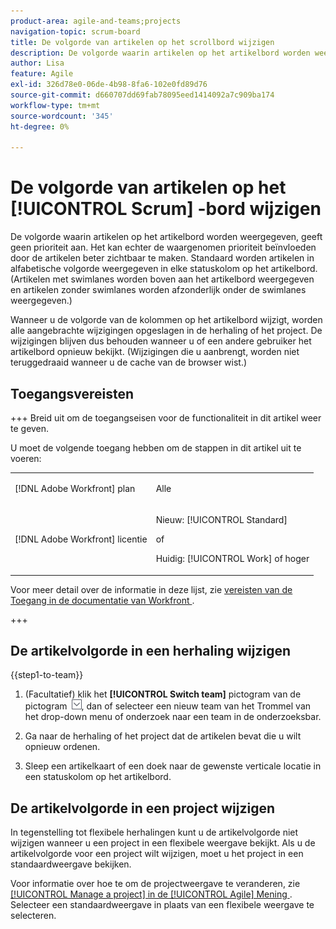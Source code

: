 ```yaml
---
product-area: agile-and-teams;projects
navigation-topic: scrum-board
title: De volgorde van artikelen op het scrollbord wijzigen
description: De volgorde waarin artikelen op het artikelbord worden weergegeven, geeft geen prioriteit aan. Het kan echter de waargenomen prioriteit beïnvloeden door de artikelen beter zichtbaar te maken. Standaard worden artikelen in alfabetische volgorde weergegeven in elke kolom van [!UICONTROL status] op het artikelbord.
author: Lisa
feature: Agile
exl-id: 326d78e0-06de-4b98-8fa6-102e0fd89d76
source-git-commit: d660707dd69fab78095eed1414092a7c909ba174
workflow-type: tm+mt
source-wordcount: '345'
ht-degree: 0%

---
```


# De volgorde van artikelen op het [!UICONTROL Scrum] -bord wijzigen

De volgorde waarin artikelen op het artikelbord worden weergegeven, geeft geen prioriteit aan. Het kan echter de waargenomen prioriteit beïnvloeden door de artikelen beter zichtbaar te maken. Standaard worden artikelen in alfabetische volgorde weergegeven in elke statuskolom op het artikelbord. (Artikelen met swimlanes worden boven aan het artikelbord weergegeven en artikelen zonder swimlanes worden afzonderlijk onder de swimlanes weergegeven.)

Wanneer u de volgorde van de kolommen op het artikelbord wijzigt, worden alle aangebrachte wijzigingen opgeslagen in de herhaling of het project. De wijzigingen blijven dus behouden wanneer u of een andere gebruiker het artikelbord opnieuw bekijkt. (Wijzigingen die u aanbrengt, worden niet teruggedraaid wanneer u de cache van de browser wist.)

## Toegangsvereisten

+++ Breid uit om de toegangseisen voor de functionaliteit in dit artikel weer te geven.

U moet de volgende toegang hebben om de stappen in dit artikel uit te voeren:

<table style="table-layout:auto"> 
 <tbody> 
  <tr> 
   <td role="rowheader">[!DNL Adobe Workfront] plan</td> 
   <td> <p>Alle</p> </td> 
  </tr> 
  <tr> 
   <td role="rowheader">[!DNL Adobe Workfront] licentie</td> 
   <td> <p>Nieuw: [!UICONTROL Standard]</p> 
   of
   <p>Huidig: [!UICONTROL Work] of hoger</p> </td> 
  </tr>
 </tbody> 
</table>

Voor meer detail over de informatie in deze lijst, zie [ vereisten van de Toegang in de documentatie van Workfront ](/help/quicksilver/administration-and-setup/add-users/access-levels-and-object-permissions/access-level-requirements-in-documentation.md).

+++

## De artikelvolgorde in een herhaling wijzigen

{{step1-to-team}}

1. (Facultatief) klik het **[!UICONTROL Switch team]** pictogram van de pictogram ![ Schakelaar teampictogram ](assets/switch-team-icon.png), dan of selecteer een nieuw team van het Trommel van het drop-down menu of onderzoek naar een team in de onderzoeksbar.

1. Ga naar de herhaling of het project dat de artikelen bevat die u wilt opnieuw ordenen.
1. Sleep een artikelkaart of een doek naar de gewenste verticale locatie in een statuskolom op het artikelbord.

## De artikelvolgorde in een project wijzigen

In tegenstelling tot flexibele herhalingen kunt u de artikelvolgorde niet wijzigen wanneer u een project in een flexibele weergave bekijkt. Als u de artikelvolgorde voor een project wilt wijzigen, moet u het project in een standaardweergave bekijken.

Voor informatie over hoe te om de projectweergave te veranderen, zie [[!UICONTROL Manage a project] in de [!UICONTROL Agile] Mening ](../../../manage-work/projects/manage-projects/manage-projects-in-agile-view.md). Selecteer een standaardweergave in plaats van een flexibele weergave te selecteren.
